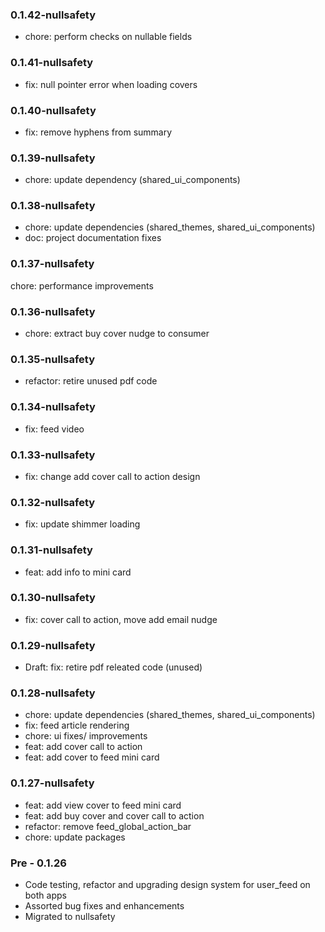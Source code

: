 ### 0.1.42-nullsafety

- chore: perform checks on nullable fields

### 0.1.41-nullsafety

- fix: null pointer error when loading covers

### 0.1.40-nullsafety

- fix: remove hyphens from summary

### 0.1.39-nullsafety

- chore: update dependency (shared_ui_components)

### 0.1.38-nullsafety

- chore: update dependencies (shared_themes, shared_ui_components)
- doc: project documentation fixes

### 0.1.37-nullsafety

chore: performance improvements

### 0.1.36-nullsafety

- chore: extract buy cover nudge to consumer

### 0.1.35-nullsafety

- refactor: retire unused pdf code

### 0.1.34-nullsafety

- fix: feed video

### 0.1.33-nullsafety

- fix: change add cover call to action design

### 0.1.32-nullsafety

- fix: update shimmer loading

### 0.1.31-nullsafety

- feat: add info to mini card

### 0.1.30-nullsafety

- fix: cover call to action, move add email nudge

### 0.1.29-nullsafety

- Draft: fix: retire pdf releated code (unused)

### 0.1.28-nullsafety

- chore: update dependencies (shared_themes, shared_ui_components)
- fix: feed article rendering
- chore: ui fixes/ improvements
- feat: add cover call to action
- feat: add cover to feed mini card

### 0.1.27-nullsafety

- feat: add view cover to feed mini card
- feat: add buy cover and cover call to action
- refactor: remove feed_global_action_bar
- chore: update packages

### Pre - 0.1.26

- Code testing, refactor and upgrading design system for user_feed on both apps
- Assorted bug fixes and enhancements
- Migrated to nullsafety
